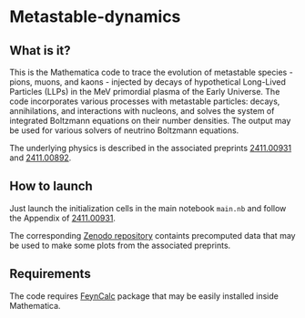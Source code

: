 # Metastable-dynamics

## What is it?

This is the Mathematica code to trace the evolution of metastable species - pions, muons, and kaons - injected by decays of hypothetical Long-Lived Particles (LLPs) in the MeV primordial plasma of the Early Universe. The code incorporates various processes with metastable particles: decays, annihilations, and interactions with nucleons, and solves the system of integrated Boltzmann equations on their number densities. The output may be used for various solvers of neutrino Boltzmann equations.

The underlying physics is described in the associated preprints [2411.00931](https://arxiv.org/abs/2411.00931) and [2411.00892](https://arxiv.org/abs/2411.00892). 


## How to launch

Just launch the initialization cells in the main notebook <code>main.nb</code> and follow the Appendix of [2411.00931](https://arxiv.org/abs/2411.00931). 

The corresponding [Zenodo repository](https://doi.org/10.5281/zenodo.14020343) containts precomputed data that may be used to make some plots from the associated preprints.



## Requirements

The code requires [FeynCalc](https://feyncalc.github.io/) package that may be easily installed inside Mathematica.
